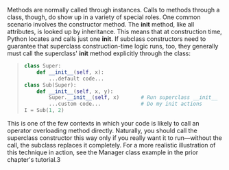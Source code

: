 Methods are normally called through instances. Calls to methods through a class,
though, do show up in a variety of special roles. One common scenario involves the
constructor method. The __init__ method, like all attributes, is looked up by inheritance.
This means that at construction time, Python locates and calls just one __init__. 
If subclass constructors need to guarantee that superclass construction-time
logic runs, too, they generally must call the superclass'  __init__ method explicitly
through the class:
> ```python
> class Super:
>     def __init__(self, x):
>         ...default code...
> class Sub(Super):
>     def __init__(self, x, y):
>         Super.__init__(self, x) 		# Run superclass __init__
> 		  ...custom code... 			# Do my init actions
> I = Sub(1, 2)
> ```
This is one of the few contexts in which your code is likely to call an operator overloading
method directly. Naturally, you should call the superclass constructor this way
only if you really want it to run—without the call, the subclass replaces it completely.
For a more realistic illustration of this technique in action, see the Manager class example
in the prior chapter's tutorial.3

